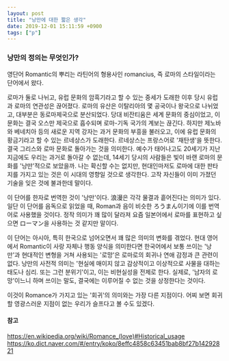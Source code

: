 ```yaml
---
layout: post
title: "낭만에 대한 짧은 생각"
date: 2019-12-01 15:11:59 +0900
tags: ["p"]
---
```


### 낭만의 정의는 무엇인가?

영단어 Romantic의 뿌리는 라틴어의 형용사인 romancius, 즉 로마의 스타일이라는 단어에서 왔다.

로마가 둘로 나뉘고, 유럽 문화의 암흑기라고 할 수 있는 중세가 도래한 이후 당시 유럽과 로마의 연관성은 끊어졌다. 로마의 유산은 이탈리아의 몇 공국이나 왕국으로 나뉘었고, 대부분은 동로마제국으로 분산되었다. 당대 비잔티움은 세계 문화의 중심이었고, 이 문화는 결국 오스만 제국으로 흡수되며 로마-기독 국가의 계보는 끊긴다. 하지만 제노바와 베네치아 등의 새로운 지역 강자는 과거 문화의 부흥을 불러오고, 이에 유럽 문화의 황금기라고 할 수 있는 르네상스가 도래한다. 르네상스는 프랑스어로 '재탄생'을 뜻한다. 결국 그리스와 로마 문화로 돌아가는 것을 의미한다. 예수가 태어나고도 20세기가 지난 지금에도 우리는 과거로 돌아갈 수 없는데, 14세기 당시의 사람들은 빛이 바랜 로마의 문화를 '낭만'적으로 보았을까. 나는 확신할 수는 없지만, 현대인마저도 로마에 대한 판타지를 가지고 있는 것은 이 시대의 영향일 것으로 생각한다. 고작 자신들이 이미 가졌던 기술을 잊은 것에 불과한데 말이다.

이 단어를 한자로 번역한 것이 '낭만'이다. 浪漫은 각각 물결과 흩어진다는 의미가 있다. 일단 이 단어를 음독으로 읽었을 때, Roman과 음이 비슷한 ろうまん이기에 이를 번역어로 사용했을 것이다. 정작 의미가 꽤 많이 달라져 요즘 일본어에서 로마를 표현하고 싶으면 ローマン을 사용하는 것 같지만 말이다.

이 단어는 아시아, 특히 한국으로 넘어오면서 꽤 많은 의미의 변화를 겪었다. 현대 영어에서 Romantic이 사랑 자체나 행동 양식을 의미한다면 한국어에서 보통 쓰이는 '낭만'과 현대적인 변형을 거쳐 사용되는 '로망'은 로마로의 회귀나 연애 감정과 큰 관련이 없다. 낭만의 사전적 의미는 '현실에 매이지 않고 감상적이고 이상적으로 사물을 대하는 태도나 심리. 또는 그런 분위기'이고, 이는 비현실성을 전제로 한다. 실제로, '남자의 로망'이느니 하며 쓰이는 말도, 결국에는 이루어질 수 없는 것을 상정한다는 것이다.

이것이 Romance가 가지고 있는 '회귀'의 의미와는 가장 다른 지점이다. 어찌 보면 회귀할 영광스러운 지점이 없는 우리가 슬프다고 볼 수도 있겠다.

#### 참고

<https://en.wikipedia.org/wiki/Romance_(love)#Historical_usage>
<https://ko.dict.naver.com/#/entry/koko/8effc4858c63451bab8bf27b14292821>
